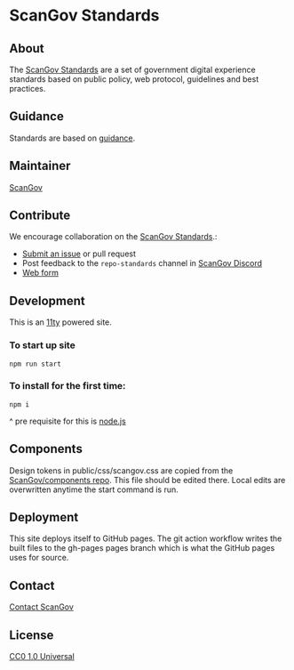 # ScanGov Standards

## About

The [ScanGov Standards](https://standards.scangov.org) are a set of government digital experience standards based on public policy, web protocol, guidelines and best practices.

## Guidance

Standards are based on [guidance](https://standards.scangov.org/guidance/).

## Maintainer

[ScanGov](https://scangov.com)

## Contribute

We encourage collaboration on the [ScanGov Standards](https://standards.scangov.org).:

- [Submit an issue](https://github.com/ScanGov/standards/issues) or pull request
- Post feedback to the `repo-standards` channel in [ScanGov Discord](https://discord.gg/aTCrf8HD)
- [Web form](https://docs.google.com/forms/d/e/1FAIpQLSeKiSG0f07leAwW1QqIMSoDIgTA92m0jVy6NADtiaoPhg4rww/viewform?usp=sharing)

## Development

This is an <a href="https://www.11ty.dev/">11ty</a> powered site.

### To start up site

```
npm run start
```

### To install for the first time:

```
npm i
```

^ pre requisite for this is <a href="https://nodejs.org/en">node.js</a>

## Components

Design tokens in public/css/scangov.css are copied from the <a href="https://github.com/ScanGov/components">ScanGov/components repo</a>. This file should be edited there. Local edits are overwritten anytime the start command is run.

## Deployment

This site deploys itself to GitHub pages. The git action workflow writes the built files to the gh-pages pages branch which is what the GitHub pages uses for source.

## Contact

[Contact ScanGov](https://docs.scangov.org/contact)

## License

[CC0 1.0 Universal](https://github.com/ScanGov/standards/blob/main/LICENSE)
